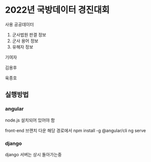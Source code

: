 # 2022년 국방데이터 경진대회

사용 공공데이터
1. 군사법원 판결 정보
2. 군사 용어 정보
3. 유해자 정보




기여자


김용후

육종호


## 실행방법

### angular
node.js 설치되어 있어야 함

front-end 브랜치 다운
해당 경로에서
npm install -g @angular/cli
ng serve

### django
django 서버는 상시 돌아가는중
